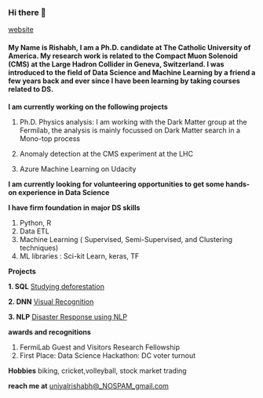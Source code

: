 ### Hi there 👋
[website](https://www.rishabhcms.github.io)

#### My Name is Rishabh, I am a Ph.D. candidate at The Catholic University of America. My research work is related to the Compact Muon Solenoid (CMS) at the Large Hadron Collider in Geneva, Switzerland. I was introduced to the field of Data Science and Machine Learning by a friend a few years back and ever since I have been learning by taking courses related to DS.

**I am currently working on the following projects**

  1. Ph.D. Physics analysis: I am working with the Dark Matter group at the Fermilab, the analysis is mainly focussed on Dark Matter search in a Mono-top process
  
  2. Anomaly detection at the CMS experiment at the LHC
  
  3. Azure Machine Learning on Udacity
  
**I am currently looking for volunteering opportunities to get some hands-on experience in Data Science**

**I have firm foundation in major DS skills**
  1. Python, R
  2. Data ETL
  3. Machine Learning ( Supervised, Semi-Supervised, and Clustering techniques)
  4. ML libraries : Sci-kit Learn, keras, TF
 
 **Projects**
 
**1. SQL** [Studying deforestation](https://github.com/rishabhCMS/SQL_Deforestation_project#sql-deforestation-project)

**2. DNN** [Visual Recognition](https://github.com/rishabhCMS/unbalanced_CNN)

**3. NLP** [Disaster Response using NLP](https://github.com/rishabhCMS/Disaster_Response)

 
 **awards and recognitions**
  1. FermiLab Guest and Visitors Research Fellowship
  2. First Place: Data Science Hackathon: DC voter turnout
  
  **Hobbies**
  biking, cricket,volleyball, stock market trading
  
  **reach me at** uniyalrishabh@_NOSPAM_gmail.com
<!--
**rishabhCMS/rishabhCMS** is a ✨ _special_ ✨ repository because its `README.md` (this file) appears on your GitHub profile.

Here are some ideas to get you started:

- 🔭 I’m currently working on ...
- 🌱 I’m currently learning ...
- 👯 I’m looking to collaborate on ...
- 🤔 I’m looking for help with ...
- 💬 Ask me about ...
- 📫 How to reach me: ...
- 😄 Pronouns: ...
- ⚡ Fun fact: ...
-->
